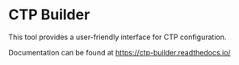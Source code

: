 # CTP Builder

This tool provides a user-friendly interface for CTP configuration.

Documentation can be found at https://ctp-builder.readthedocs.io/